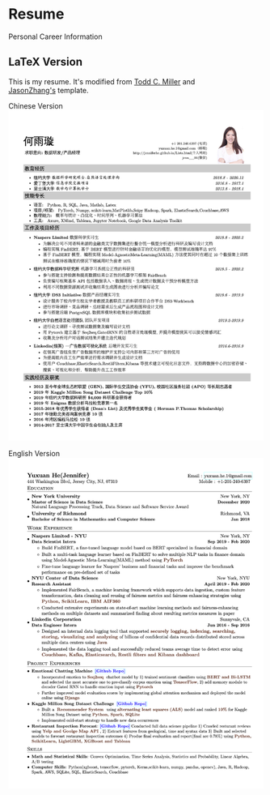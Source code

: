# Resume

Personal Career Information

## LaTeX Version

This is my resume. It's modified from [Todd C. Miller](http://www.sudo.ws/todd/resume.html) and  
[JasonZhang's](https://github.com/JasonZhang2333/MyResume) template.


Chinese  Version
![Image text](https://raw.githubusercontent.com/jenniferhe/Resume/master/Resume.jpg)

English Version
![Image text](https://raw.githubusercontent.com/jenniferhe/Resume/master/Resume-data.png)
